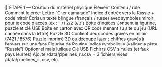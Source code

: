 🧩 ÉTAPE 1 — Création du matériel physique
Élément	Contenu / rôle	Comment le créer
Lettre “Cher camarade”	Indice d’entrée vers la Russie + code miroir	Écris un texte bilingue (français / russe) avec symboles miroir pour le code d’accès (ex : “1/1 2/2 3/3”)
Boîte d’indices	Contient la figurine, puzzle et clé USB	Boîte en carton avec QR code menant au site du jeu (URL cachée dans la lettre)
Puzzle 3D	Contient deux codes gravés en miroir (7421 / 8576)	Puzzle imprimé 3D ou découpé laser ; chiffres gravés à l’envers sur une face
Figurine de Poutine	Indice symbolique (valider la piste “Russie”)	Optionnel mais ludique
Clé USB	Fichiers CSV simulés (et faux pays leurres)	Ajoute /data/pipelines_ru.csv + 3 fichiers vides /data/pipelines_in.csv, etc.

